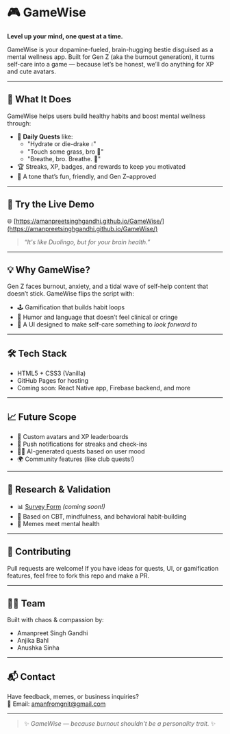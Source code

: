 # 🎮 GameWise  
**Level up your mind, one quest at a time.**

GameWise is your dopamine-fueled, brain-hugging bestie disguised as a mental wellness app. Built for Gen Z (aka the burnout generation), it turns self-care into a game — because let’s be honest, we’ll do anything for XP and cute avatars.

---

## 🧠 What It Does

GameWise helps users build healthy habits and boost mental wellness through:
- 🎯 **Daily Quests** like:
  - "Hydrate or die-drake 💧"
  - "Touch some grass, bro 🌿"
  - "Breathe, bro. Breathe. 🧘"
- 🏆 Streaks, XP, badges, and rewards to keep you motivated
- 💖 A tone that’s fun, friendly, and Gen Z–approved

---

## 🚀 Try the Live Demo

🌐 [https://amanpreetsinghgandhi.github.io/GameWise/](https://amanpreetsinghgandhi.github.io/GameWise/)

> *“It's like Duolingo, but for your brain health.”*

---

## 💡 Why GameWise?

Gen Z faces burnout, anxiety, and a tidal wave of self-help content that doesn’t stick. GameWise flips the script with:
- 🕹️ Gamification that builds habit loops
- 🧃 Humor and language that doesn’t feel clinical or cringe
- 📱 A UI designed to make self-care something to *look forward to*

---

## 🛠️ Tech Stack

- HTML5 + CSS3 (Vanilla)
- GitHub Pages for hosting
- Coming soon: React Native app, Firebase backend, and more

---

## 📈 Future Scope

- 🎨 Custom avatars and XP leaderboards
- 🔔 Push notifications for streaks and check-ins
- 🧘‍♂️ AI-generated quests based on user mood
- 🌍 Community features (like club quests!)

---

## 🧪 Research & Validation

- 📊 [Survey Form](#) *(coming soon!)*
- 🧠 Based on CBT, mindfulness, and behavioral habit-building
- 🧃 Memes meet mental health

---

## 🤝 Contributing

Pull requests are welcome! If you have ideas for quests, UI, or gamification features, feel free to fork this repo and make a PR.

---

## 👨‍💻 Team

Built with chaos & compassion by:

- Amanpreet Singh Gandhi  
- Anjika Bahl  
- Anushka Sinha

---

## 📬 Contact

Have feedback, memes, or business inquiries?  
📧 Email: [amanfromgnit@gmail.com](mailto:amanfromgnit@gmail.com)

---

> ✨ *GameWise — because burnout shouldn't be a personality trait.* ✨
